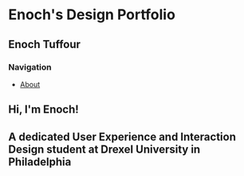 # Enoch's Design Portfolio
## Enoch Tuffour
<!--
table of content
-welcome page
-design work
-outside design
-about
-->
### Navigation

<!-- [Work](#work) -->
<!-- [besides design](#besidesdesign) -->
- [About](about.html)


## Hi, I'm Enoch!
## A dedicated User Experience and Interaction Design student at Drexel University in Philadelphia